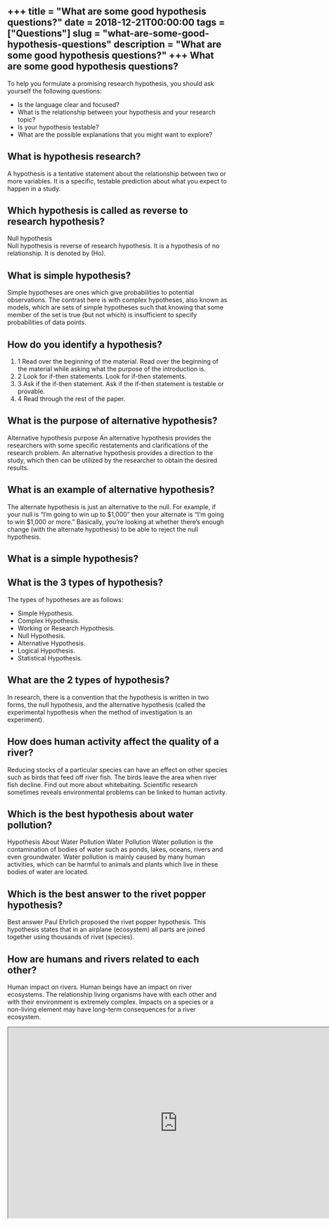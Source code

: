 +++
title = "What are some good hypothesis questions?"
date = 2018-12-21T00:00:00
tags = ["Questions"]
slug = "what-are-some-good-hypothesis-questions"
description = "What are some good hypothesis questions?"
+++
What are some good hypothesis questions?
----------------------------------------

To help you formulate a promising research hypothesis, you should ask yourself the following questions:

- Is the language clear and focused?
- What is the relationship between your hypothesis and your research topic?
- Is your hypothesis testable?
- What are the possible explanations that you might want to explore?

What is hypothesis research?
----------------------------

A hypothesis is a tentative statement about the relationship between two or more variables. It is a specific, testable prediction about what you expect to happen in a study.

Which hypothesis is called as reverse to research hypothesis?
-------------------------------------------------------------

Null hypothesis  
Null hypothesis is reverse of research hypothesis. It is a hypothesis of no relationship. It is denoted by (Ho).

What is simple hypothesis?
--------------------------

Simple hypotheses are ones which give probabilities to potential observations. The contrast here is with complex hypotheses, also known as models, which are sets of simple hypotheses such that knowing that some member of the set is true (but not which) is insufficient to specify probabilities of data points.

How do you identify a hypothesis?
---------------------------------

1. 1 Read over the beginning of the material. Read over the beginning of the material while asking what the purpose of the introduction is.
2. 2 Look for if-then statements. Look for if-then statements.
3. 3 Ask if the if-then statement. Ask if the if-then statement is testable or provable.
4. 4 Read through the rest of the paper.

What is the purpose of alternative hypothesis?
----------------------------------------------

Alternative hypothesis purpose An alternative hypothesis provides the researchers with some specific restatements and clarifications of the research problem. An alternative hypothesis provides a direction to the study, which then can be utilized by the researcher to obtain the desired results.

What is an example of alternative hypothesis?
---------------------------------------------

The alternate hypothesis is just an alternative to the null. For example, if your null is “I’m going to win up to $1,000” then your alternate is “I’m going to win $1,000 or more.” Basically, you’re looking at whether there’s enough change (with the alternate hypothesis) to be able to reject the null hypothesis.

What is a simple hypothesis?
----------------------------

What is the 3 types of hypothesis?
----------------------------------

The types of hypotheses are as follows:

- Simple Hypothesis.
- Complex Hypothesis.
- Working or Research Hypothesis.
- Null Hypothesis.
- Alternative Hypothesis.
- Logical Hypothesis.
- Statistical Hypothesis.

What are the 2 types of hypothesis?
-----------------------------------

In research, there is a convention that the hypothesis is written in two forms, the null hypothesis, and the alternative hypothesis (called the experimental hypothesis when the method of investigation is an experiment).

How does human activity affect the quality of a river?
------------------------------------------------------

Reducing stocks of a particular species can have an effect on other species such as birds that feed off river fish. The birds leave the area when river fish decline. Find out more about whitebaiting. Scientific research sometimes reveals environmental problems can be linked to human activity.

Which is the best hypothesis about water pollution?
---------------------------------------------------

Hypothesis About Water Pollution Water Pollution Water pollution is the contamination of bodies of water such as ponds, lakes, oceans, rivers and even groundwater. Water pollution is mainly caused by many human activities, which can be harmful to animals and plants which live in these bodies of water are located.

Which is the best answer to the rivet popper hypothesis?
--------------------------------------------------------

Best answer Paul Ehrlich proposed the rivet popper hypothesis. This hypothesis states that in an airplane (ecosystem) all parts are joined together using thousands of rivet (species).

How are humans and rivers related to each other?
------------------------------------------------

Human impact on rivers. Human beings have an impact on river ecosystems. The relationship living organisms have with each other and with their environment is extremely complex. Impacts on a species or a non-living element may have long-term consequences for a river ecosystem.

<iframe allow="accelerometer; autoplay; clipboard-write; encrypted-media; gyroscope; picture-in-picture" allowfullscreen="" class="__youtube_prefs__  epyt-is-override  no-lazyload" data-no-lazy="1" data-origheight="433" data-origwidth="770" data-skipgform_ajax_framebjll="" height="433" id="_ytid_95416" loading="lazy" src="https://www.youtube.com/embed/Ej4I3hgE5b0?enablejsapi=1&autoplay=0&cc_load_policy=0&cc_lang_pref=&iv_load_policy=1&loop=0&modestbranding=0&rel=1&fs=1&playsinline=0&autohide=2&theme=dark&color=red&controls=1&" title="YouTube player" width="770"></iframe>